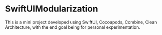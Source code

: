 # SwiftUIModularization
This is a mini project developed using SwiftUI, Cocoapods, Combine, Clean Architecture, with the end goal being for personal experimentation.

